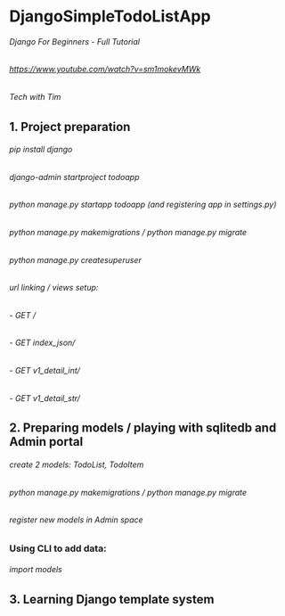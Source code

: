 # DjangoSimpleTodoListApp

###### Django For Beginners - Full Tutorial
###### https://www.youtube.com/watch?v=sm1mokevMWk
###### Tech with Tim


## 1. Project preparation

###### pip install django
###### django-admin startproject todoapp
###### python manage.py startapp todoapp (and registering app in settings.py)
###### python manage.py makemigrations / python manage.py migrate
###### python manage.py createsuperuser

###### url linking / views setup:
######  - GET / 
######  - GET index_json/
######  - GET v1_detail_int/<int>
######  - GET v1_detail_str/<str>


## 2. Preparing models / playing with sqlitedb and Admin portal

###### create 2 models: TodoList, TodoItem
###### python manage.py makemigrations / python manage.py migrate
###### register new models in Admin space

### Using CLI to add data:
###### import models



## 3. Learning Django template system
